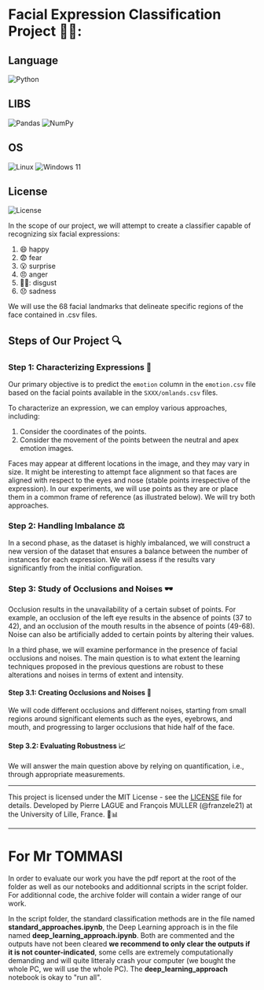 # Facial Expression Classification Project 👨‍💻:

## Language
![Python](https://img.shields.io/badge/python-3670A0?style=for-the-badge&logo=python&logoColor=ffdd54)

## LIBS
![Pandas](https://img.shields.io/badge/pandas-%23150458.svg?style=for-the-badge&logo=pandas&logoColor=white)
![NumPy](https://img.shields.io/badge/numpy-%23013243.svg?style=for-the-badge&logo=numpy&logoColor=white)

## OS
![Linux](https://img.shields.io/badge/Linux-FCC624?style=for-the-badge&logo=linux&logoColor=black)
![Windows 11](https://img.shields.io/badge/Windows%2011-%230079d5.svg?style=for-the-badge&logo=Windows%2011&logoColor=white)

## License
![License](https://img.shields.io/badge/License-MIT-green)


In the scope of our project, we will attempt to create a classifier capable of recognizing six facial expressions:

1. :smile: happy
2. :fearful: fear
3. :open_mouth: surprise
4. :angry: anger
5. 😵‍💫: disgust
6. :disappointed: sadness

We will use the 68 facial landmarks that delineate specific regions of the face contained in .csv files.

## Steps of Our Project :mag:

### Step 1: Characterizing Expressions :dart:

Our primary objective is to predict the `emotion` column in the `emotion.csv` file based on the facial points available in the `SXXX/omlands.csv` files.

To characterize an expression, we can employ various approaches, including:

1. Consider the coordinates of the points.
2. Consider the movement of the points between the neutral and apex emotion images.

Faces may appear at different locations in the image, and they may vary in size. It might be interesting to attempt face alignment so that faces are aligned with respect to the eyes and nose (stable points irrespective of the expression). In our experiments, we will use points as they are or place them in a common frame of reference (as illustrated below). We will try both approaches.

### Step 2: Handling Imbalance :balance_scale:

In a second phase, as the dataset is highly imbalanced, we will construct a new version of the dataset that ensures a balance between the number of instances for each expression. We will assess if the results vary significantly from the initial configuration.

### Step 3: Study of Occlusions and Noises :dark_sunglasses:

Occlusion results in the unavailability of a certain subset of points. For example, an occlusion of the left eye results in the absence of points (37 to 42), and an occlusion of the mouth results in the absence of points (49-68). Noise can also be artificially added to certain points by altering their values.

In a third phase, we will examine performance in the presence of facial occlusions and noises. The main question is to what extent the learning techniques proposed in the previous questions are robust to these alterations and noises in terms of extent and intensity.

#### Step 3.1: Creating Occlusions and Noises :see_no_evil:

We will code different occlusions and different noises, starting from small regions around significant elements such as the eyes, eyebrows, and mouth, and progressing to larger occlusions that hide half of the face.

#### Step 3.2: Evaluating Robustness :chart_with_upwards_trend:

We will answer the main question above by relying on quantification, i.e., through appropriate measurements.

---

This project is licensed under the MIT License - see the [LICENSE](LICENSE) file for details.
Developed by Pierre LAGUE and François MULLER (@franzele21) at the University of Lille, France. 🚀📊

---

# For Mr TOMMASI

In order to evaluate our work you have the pdf report at the root of the folder as well as our notebooks and additionnal scripts in the script folder. For additionnal code, the archive folder will contain a wider range of our work.

In the script folder, the standard classification methods are in the file named **standard_approaches.ipynb**, the Deep Learning approach is in the file named **deep_learning_approach.ipynb**. Both are commented and the outputs have not been cleared **we recommend to only clear the outputs if it is not counter-indicated**, some cells are extremely computationally demanding and will quite litteraly crash your computer (we bought the whole PC, we will use the whole PC). The **deep_learning_approach** notebook is okay to "run all".
